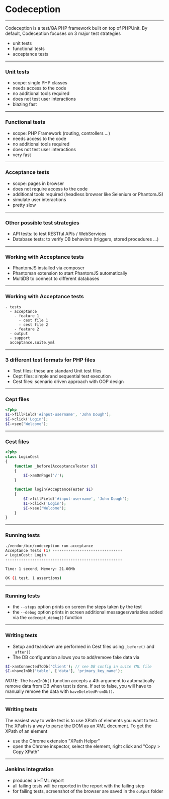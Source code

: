 # Codeception

---

Codeception is a test/QA PHP framework built on top of PHPUnit.
By default, Codeception focuses on 3 major test strategies

- unit tests
- functional tests
- acceptance tests

---

### Unit tests

- scope: single PHP classes
- needs access to the code
- no additional tools required
- does not test user interactions
- blazing fast

---

### Functional tests

- scope: PHP Framework (routing, controllers ...)
- needs access to the code
- no additional tools required
- does not test user interactions
- very fast

---

### Acceptance tests

- scope: pages in browser
- does not require access to the code
- additional tools required (headless browser like Selenium or PhantomJS)
- simulate user interactions
- pretty slow

---

### Other possible test strategies

- API tests: to test RESTful APIs / WebServices
- Database tests: to verify DB behaviors (triggers, stored procedures ...)

---

### Working with Acceptance tests

- PhantomJS installed via composer
- Phantoman extension to start PhantomJS automatically
- MultiDB to connect to different databases

---

### Working with Acceptance tests

```
- tests
  - acceptance
    - feature 1
      - cest file 1
      - cest file 2
    - feature 2
  - output
  - support
  acceptance.suite.yml
```

---

### 3 different test formats for PHP files

- Test files: these are standard Unit test files
- Cept files: simple and sequential test execution
- Cest files: scenario driven approach with OOP design

---

### Cept files

```php
<?php
$I->fillField('#input-username', 'John Dough');
$I->click('Login');
$I->see("Welcome");
```

---

### Cest files

```php
<?php
class LoginCest
{
    function _before(AcceptanceTester $I)
    {
        $I->amOnPage('/');
    }

    function login(AcceptanceTester $I)
    {
        $I->fillField('#input-username', 'John Dough');
        $I->click('Login');
        $I->see("Welcome");
    }
}
```

---

### Running tests

```sh
./vendor/bin/codeception run acceptance
Acceptance Tests (1) -------------------------------
✔ LoginCest: Login
----------------------------------------------------

Time: 1 second, Memory: 21.00Mb

OK (1 test, 1 assertions)
```

---

### Running tests

- the `--steps` option prints on screen the steps taken by the test
- the `--debug` option prints in screen additional messages/variables added via the `codecept_debug()` function

---

### Writing tests

- Setup and teardown are performed in Cest files using `_before()` and `_after()`
- The DB configuration allows you to add/remove fake data via
```php
$I->amConnectedToDb('Client'); // see DB config in suite YML file
$I->haveInDb('table', ['data'], 'primary_key_name');
```

_NOTE_: The `haveInDb()` function accepts a 4th argument to automatically remove data from DB when test is done. If set to false, you will have to manually remove the data with `haveDeletedFromDb()`.

---

### Writing tests

The easiest way to write test is to use XPath of elements you want to test. The XPath is a way to parse the DOM as an XML document.
To get the XPath of an element
- use the Chrome extension "XPath Helper"
- open the Chrome inspector, select the element, right click and "Copy > Copy XPath"

---

### Jenkins integration

- produces a HTML report
- all failing tests will be reported in the report with the failing step
- for failing tests, screenshot of the browser are saved in the `output` folder

